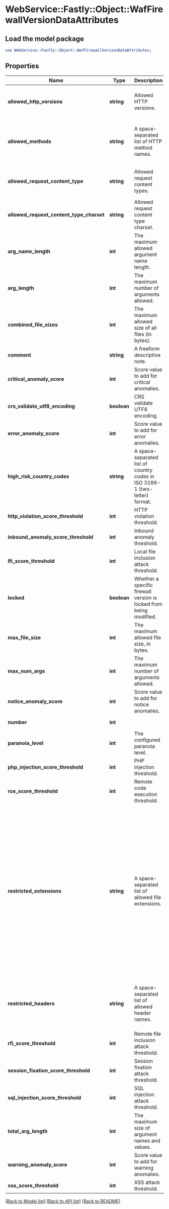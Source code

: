 # WebService::Fastly::Object::WafFirewallVersionDataAttributes

## Load the model package
```perl
use WebService::Fastly::Object::WafFirewallVersionDataAttributes;
```

## Properties
Name | Type | Description | Notes
------------ | ------------- | ------------- | -------------
**allowed_http_versions** | **string** | Allowed HTTP versions. | [optional] [default to &#39;HTTP/1.0 HTTP/1.1 HTTP/2&#39;]
**allowed_methods** | **string** | A space-separated list of HTTP method names. | [optional] [default to &#39;GET HEAD POST OPTIONS PUT PATCH DELETE&#39;]
**allowed_request_content_type** | **string** | Allowed request content types. | [optional] [default to &#39;application/x-www-form-urlencoded|multipart/form-data|text/xml|application/xml|application/x-amf|application/json|text/plain&#39;]
**allowed_request_content_type_charset** | **string** | Allowed request content type charset. | [optional] [default to &#39;utf-8|iso-8859-1|iso-8859-15|windows-1252&#39;]
**arg_name_length** | **int** | The maximum allowed argument name length. | [optional] [default to 100]
**arg_length** | **int** | The maximum number of arguments allowed. | [optional] [default to 400]
**combined_file_sizes** | **int** | The maximum allowed size of all files (in bytes). | [optional] [default to 10000000]
**comment** | **string** | A freeform descriptive note. | [optional] 
**critical_anomaly_score** | **int** | Score value to add for critical anomalies. | [optional] [default to 6]
**crs_validate_utf8_encoding** | **boolean** | CRS validate UTF8 encoding. | [optional] 
**error_anomaly_score** | **int** | Score value to add for error anomalies. | [optional] [default to 5]
**high_risk_country_codes** | **string** | A space-separated list of country codes in ISO 3166-1 (two-letter) format. | [optional] 
**http_violation_score_threshold** | **int** | HTTP violation threshold. | [optional] 
**inbound_anomaly_score_threshold** | **int** | Inbound anomaly threshold. | [optional] 
**lfi_score_threshold** | **int** | Local file inclusion attack threshold. | [optional] 
**locked** | **boolean** | Whether a specific firewall version is locked from being modified. | [optional] [default to false]
**max_file_size** | **int** | The maximum allowed file size, in bytes. | [optional] [default to 10000000]
**max_num_args** | **int** | The maximum number of arguments allowed. | [optional] [default to 255]
**notice_anomaly_score** | **int** | Score value to add for notice anomalies. | [optional] [default to 4]
**number** | **int** |  | [optional] [readonly] 
**paranoia_level** | **int** | The configured paranoia level. | [optional] [default to 1]
**php_injection_score_threshold** | **int** | PHP injection threshold. | [optional] 
**rce_score_threshold** | **int** | Remote code execution threshold. | [optional] 
**restricted_extensions** | **string** | A space-separated list of allowed file extensions. | [optional] [default to &#39;.asa/ .asax/ .ascx/ .axd/ .backup/ .bak/ .bat/ .cdx/ .cer/ .cfg/ .cmd/ .com/ .config/ .conf/ .cs/ .csproj/ .csr/ .dat/ .db/ .dbf/ .dll/ .dos/ .htr/ .htw/ .ida/ .idc/ .idq/ .inc/ .ini/ .key/ .licx/ .lnk/ .log/ .mdb/ .old/ .pass/ .pdb/ .pol/ .printer/ .pwd/ .resources/ .resx/ .sql/ .sys/ .vb/ .vbs/ .vbproj/ .vsdisco/ .webinfo/ .xsd/ .xsx&#39;]
**restricted_headers** | **string** | A space-separated list of allowed header names. | [optional] [default to &#39;/proxy/ /lock-token/ /content-range/ /translate/ /if/&#39;]
**rfi_score_threshold** | **int** | Remote file inclusion attack threshold. | [optional] 
**session_fixation_score_threshold** | **int** | Session fixation attack threshold. | [optional] 
**sql_injection_score_threshold** | **int** | SQL injection attack threshold. | [optional] 
**total_arg_length** | **int** | The maximum size of argument names and values. | [optional] [default to 6400]
**warning_anomaly_score** | **int** | Score value to add for warning anomalies. | [optional] 
**xss_score_threshold** | **int** | XSS attack threshold. | [optional] 

[[Back to Model list]](../README.md#documentation-for-models) [[Back to API list]](../README.md#documentation-for-api-endpoints) [[Back to README]](../README.md)


